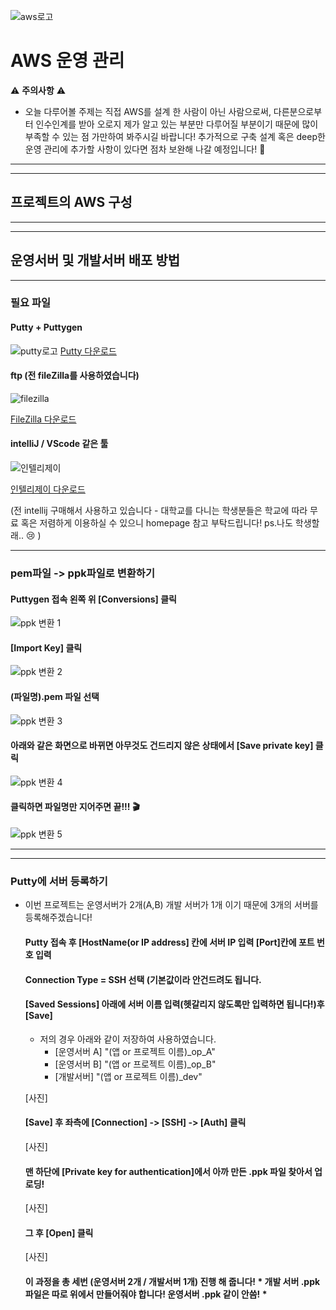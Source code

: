 ![aws로고](https://user-images.githubusercontent.com/80079066/120594527-04c5e900-c47c-11eb-807b-64d8831f2bc7.png)

# AWS 운영 관리
⚠️ **주의사항** ⚠️
 - 오늘 다루어볼 주제는 직접 AWS를 설계 한 사람이 아닌 사람으로써, 다른분으로부터 인수인계를 받아 오로지 제가 알고 있는 부분만 다루어질 부분이기 때문에 많이 부족할 수 있는 점 가만하여 봐주시길 바랍니다! 추가적으로 구축 설계 혹은 deep한 운영 관리에 추가할 사항이 있다면 점차 보완해 나갈 예정입니다! 🙇

---------------------------------------------------------------
---------------------------------------------------------------

## 프로젝트의 AWS 구성

---------------------------------------------------------------
---------------------------------------------------------------

## 운영서버 및 개발서버 배포 방법

---------------------------------------------------------------

### 필요 파일
   #### Putty + Puttygen
   ![putty로고](https://user-images.githubusercontent.com/80079066/120595259-093ed180-c47d-11eb-9811-5a866e53742e.png)
   [Putty 다운로드](https://www.putty.org/)
   
   #### ftp (전 fileZilla를 사용하였습니다)
   ![filezilla](https://user-images.githubusercontent.com/80079066/120595254-08a63b00-c47d-11eb-9c62-2adafe80236e.png)
   
   [FileZilla 다운로드](https://filezilla-project.org/)
   
   #### intelliJ / VScode 같은 툴 
   ![인텔리제이](https://user-images.githubusercontent.com/80079066/120595260-09d76800-c47d-11eb-97a5-7f0f83d01ecd.png)
   
   [인텔리제이 다운로드](https://www.jetbrains.com/ko-kr/idea/download/#section=windows)
   
   (전 intellij 구매해서 사용하고 있습니다 - 대학교를 다니는 학생분들은 학교에 따라 무료 혹은 저렴하게 이용하실 수 있으니 homepage 참고 부탁드립니다! ps.나도 학생할래.. 😢 )

--------------------------------------------------------------------

### pem파일 -> ppk파일로 변환하기
   
   #### Puttygen 접속 왼쪽 위 [Conversions] 클릭
   
![ppk 변환 1](https://user-images.githubusercontent.com/80079066/120597228-c5999700-c47f-11eb-8e01-89ab6a11ffec.png)

   #### [Import Key] 클릭
   
![ppk 변환 2](https://user-images.githubusercontent.com/80079066/120597232-c6cac400-c47f-11eb-99fc-faec688ec5f3.png)

   #### (파일명).pem 파일 선택

![ppk 변환 3](https://user-images.githubusercontent.com/80079066/120597234-c6cac400-c47f-11eb-8596-cb61b7c7d3f1.png)

   #### 아래와 같은 화면으로 바뀌면 아무것도 건드리지 않은 상태에서 [Save private key] 클릭

![ppk 변환 4](https://user-images.githubusercontent.com/80079066/120597236-c7635a80-c47f-11eb-8497-6f93e8b0a07e.png)

   #### 클릭하면 파일명만 지어주면 끝!!! 🎬
   
![ppk 변환 5](https://user-images.githubusercontent.com/80079066/120597239-c7635a80-c47f-11eb-8ddc-d87d4b51d288.png)

-----------------------------------------------------------
------------------------------------------------------------
### Putty에 서버 등록하기
- 이번 프로젝트는 운영서버가 2개(A,B) 개발 서버가 1개 이기 때문에 3개의 서버를 등록해주겠습니다!

  #### Putty 접속 후 [HostName(or IP address] 칸에 서버 IP 입력 [Port]칸에 포트 번호 입력
  #### Connection Type = SSH 선택 (기본값이라 안건드려도 됩니다.
  #### [Saved Sessions] 아래에 서버 이름 입력(헷갈리지 않도록만 입력하면 됩니다!)후 [Save]
   - 저의 경우 아래와 같이 저장하여 사용하였습니다. 
     - [운영서버 A] "(앱 or 프로젝트 이름)_op_A"
     - [운영서버 B] "(앱 or 프로젝트 이름)_op_B"
     - [개발서버] "(앱 or 프로젝트 이름)_dev"
  
  [사진]
  
  #### [Save] 후 좌측에 [Connection] -> [SSH] -> [Auth] 클릭
  
  [사진]
  
  #### 맨 하단에 [Private key for authentication]에서 아까 만든 .ppk 파일 찾아서 업로딩!
  
  [사진]
  
  #### 그 후 [Open] 클릭 
  
  [사진]
  
  #### 이 과정을 총 세번 (운영서버 2개 / 개발서버 1개) 진행 해 줍니다! * 개발 서버 .ppk 파일은 따로 위에서 만들어줘야 합니다! 운영서버 .ppk 같이 안씀! *
 








